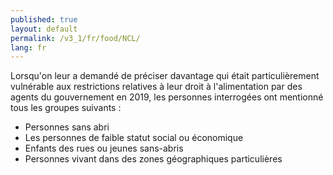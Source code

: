 ```yaml
---
published: true
layout: default
permalink: /v3_1/fr/food/NCL/
lang: fr
---
```

Lorsqu'on leur a demandé de préciser davantage qui était particulièrement vulnérable aux restrictions relatives à leur droit à l'alimentation par des agents du gouvernement en 2019, les personnes interrogées ont mentionné tous les groupes suivants :

-	Personnes sans abri
-	Les personnes de faible statut social ou économique
-	Enfants des rues ou jeunes sans-abris
-	Personnes vivant dans des zones géographiques particulières